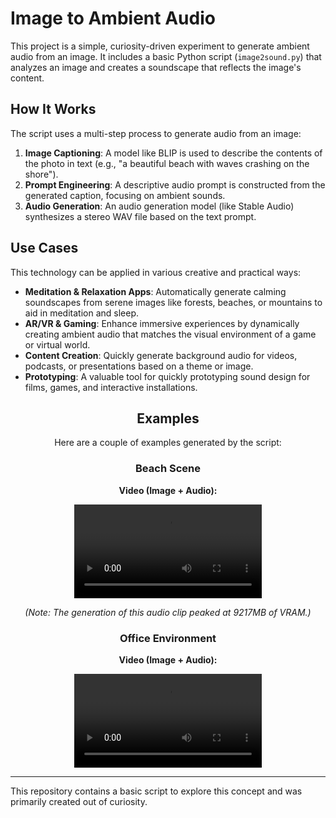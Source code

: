 # Image to Ambient Audio

This project is a simple, curiosity-driven experiment to generate ambient audio from an image. It includes a basic Python script (`image2sound.py`) that analyzes an image and creates a soundscape that reflects the image's content.

## How It Works

The script uses a multi-step process to generate audio from an image:

1.  **Image Captioning**: A model like BLIP is used to describe the contents of the photo in text (e.g., "a beautiful beach with waves crashing on the shore").
2.  **Prompt Engineering**: A descriptive audio prompt is constructed from the generated caption, focusing on ambient sounds.
3.  **Audio Generation**: An audio generation model (like Stable Audio) synthesizes a stereo WAV file based on the text prompt.

## Use Cases

This technology can be applied in various creative and practical ways:

*   **Meditation & Relaxation Apps**: Automatically generate calming soundscapes from serene images like forests, beaches, or mountains to aid in meditation and sleep.
*   **AR/VR & Gaming**: Enhance immersive experiences by dynamically creating ambient audio that matches the visual environment of a game or virtual world.
*   **Content Creation**: Quickly generate background audio for videos, podcasts, or presentations based on a theme or image.
*   **Prototyping**: A valuable tool for quickly prototyping sound design for films, games, and interactive installations.

<div align="center">

## Examples

Here are a couple of examples generated by the script:

### Beach Scene

**Video (Image + Audio):**

![Beach Example](examples/beach.mp4)

*(Note: The generation of this audio clip peaked at 9217MB of VRAM.)*

### Office Environment

**Video (Image + Audio):**

![Office Example](examples/office.mp4)

</div>

---

This repository contains a basic script to explore this concept and was primarily created out of curiosity.
